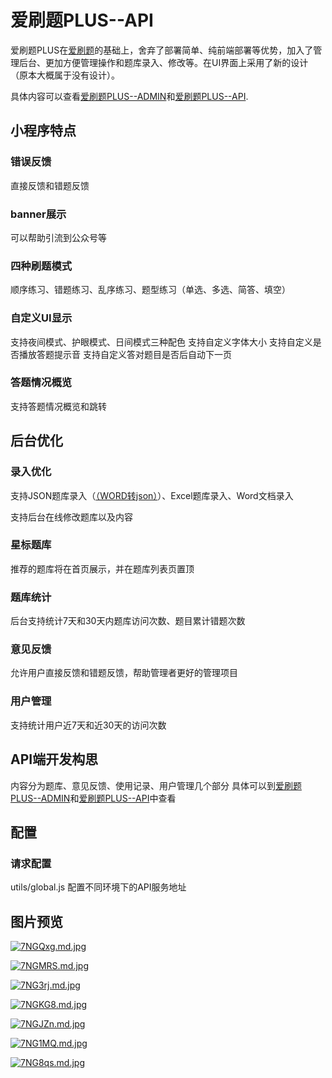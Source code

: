# 爱刷题PLUS--API
爱刷题PLUS在[爱刷题](https://github.com/moke8/aishuati/)的基础上，舍弃了部署简单、纯前端部署等优势，加入了管理后台、更加方便管理操作和题库录入、修改等。在UI界面上采用了新的设计（原本大概属于没有设计）。

具体内容可以查看[爱刷题PLUS--ADMIN](https://github.com/moke8/aishuati-plus-admin/)和[爱刷题PLUS--API](https://github.com/moke8/aishuati-plus-api/).


## 小程序特点

### 错误反馈
直接反馈和错题反馈

### banner展示
可以帮助引流到公众号等

### 四种刷题模式
顺序练习、错题练习、乱序练习、题型练习（单选、多选、简答、填空）

### 自定义UI显示
支持夜间模式、护眼模式、日间模式三种配色
支持自定义字体大小
支持自定义是否播放答题提示音
支持自定义答对题目是否后自动下一页

### 答题情况概览
支持答题情况概览和跳转

## 后台优化

### 录入优化
支持JSON题库录入（[（WORD转json）](https://github.com/moke8/aishuati/)）、Excel题库录入、Word文档录入

支持后台在线修改题库以及内容

### 星标题库
推荐的题库将在首页展示，并在题库列表页置顶

### 题库统计
后台支持统计7天和30天内题库访问次数、题目累计错题次数

### 意见反馈
允许用户直接反馈和错题反馈，帮助管理者更好的管理项目

### 用户管理
支持统计用户近7天和近30天的访问次数

## API端开发构思
内容分为题库、意见反馈、使用记录、用户管理几个部分
具体可以到[爱刷题PLUS--ADMIN](https://github.com/moke8/aishuati-plus-admin/)和[爱刷题PLUS--API](https://github.com/moke8/aishuati-plus-api/)中查看

## 配置
### 请求配置
utils/global.js  配置不同环境下的API服务地址

## 图片预览
[![7NGQxg.md.jpg](https://s4.ax1x.com/2022/01/16/7NGQxg.md.jpg)](https://imgtu.com/i/7NGQxg)

[![7NGMRS.md.jpg](https://s4.ax1x.com/2022/01/16/7NGMRS.md.jpg)](https://imgtu.com/i/7NGMRS)

[![7NG3rj.md.jpg](https://s4.ax1x.com/2022/01/16/7NG3rj.md.jpg)](https://imgtu.com/i/7NG3rj)

[![7NGKG8.md.jpg](https://s4.ax1x.com/2022/01/16/7NGKG8.md.jpg)](https://imgtu.com/i/7NGKG8)

[![7NGJZn.md.jpg](https://s4.ax1x.com/2022/01/16/7NGJZn.md.jpg)](https://imgtu.com/i/7NGJZn)

[![7NG1MQ.md.jpg](https://s4.ax1x.com/2022/01/16/7NG1MQ.md.jpg)](https://imgtu.com/i/7NG1MQ)

[![7NG8qs.md.jpg](https://s4.ax1x.com/2022/01/16/7NG8qs.md.jpg)](https://imgtu.com/i/7NG8qs)
